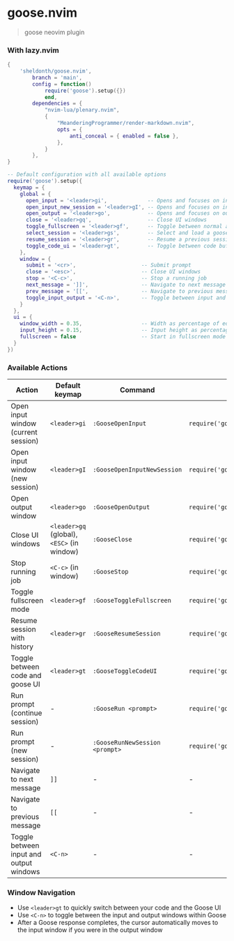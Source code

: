 # goose.nvim

> goose neovim plugin

### With lazy.nvim

```lua
{
    'sheldonth/goose.nvim',
        branch = 'main',
        config = function()
            require('goose').setup({})
            end,
        dependencies = {
            "nvim-lua/plenary.nvim",
            {
                "MeanderingProgrammer/render-markdown.nvim",
                opts = {
                    anti_conceal = { enabled = false },
                },
            }
        },
}
```


```lua
-- Default configuration with all available options
require('goose').setup({
  keymap = {
    global = {
      open_input = '<leader>gi',             -- Opens and focuses on input window. Loads current buffer context
      open_input_new_session = '<leader>gI', -- Opens and focuses on input window. Loads current buffer context. Creates a new session
      open_output = '<leader>go',            -- Opens and focuses on output window. Loads current buffer context
      close = '<leader>gq',                  -- Close UI windows
      toggle_fullscreen = '<leader>gf',      -- Toggle between normal and fullscreen mode
      select_session = '<leader>gs',         -- Select and load a goose session
      resume_session = '<leader>gr',         -- Resume a previous session with full conversation history
      toggle_code_ui = '<leader>gt',         -- Toggle between code buffer and goose UI
    },
    window = {
      submit = '<cr>',                     -- Submit prompt
      close = '<esc>',                     -- Close UI windows
      stop = '<C-c>',                      -- Stop a running job
      next_message = ']]',                 -- Navigate to next message in the conversation
      prev_message = '[[',                 -- Navigate to previous message in the conversation
      toggle_input_output = '<C-n>',       -- Toggle between input and output windows
    }
  },
  ui = {
    window_width = 0.35,                   -- Width as percentage of editor width
    input_height = 0.15,                   -- Input height as percentage of window height
    fullscreen = false                     -- Start in fullscreen mode (default: false)
  }
})
```

### Available Actions

| Action | Default keymap | Command | API Function |
|-------------|--------|---------|---------|
| Open input window (current session) | `<leader>gi` | `:GooseOpenInput` | `require('goose.api').open_input()` |
| Open input window (new session) | `<leader>gI` | `:GooseOpenInputNewSession` | `require('goose.api').open_input_new_session()` |
| Open output window | `<leader>go` | `:GooseOpenOutput` | `require('goose.api').open_output()` |
| Close UI windows | `<leader>gq` (global), `<ESC>` (in window) | `:GooseClose` | `require('goose.api').close()` |
| Stop running job | `<C-c>` (in window) | `:GooseStop` | `require('goose.api').stop()` |
| Toggle fullscreen mode | `<leader>gf` | `:GooseToggleFullscreen` | `require('goose.api').toggle_fullscreen()` |
| Resume session with history | `<leader>gr` | `:GooseResumeSession` | `require('goose.api').resume_session()` |
| Toggle between code and goose UI | `<leader>gt` | `:GooseToggleCodeUI` | `require('goose.api').toggle_code_ui()` |
| Run prompt (continue session) | - | `:GooseRun <prompt>` | `require('goose.api').run("prompt")` |
| Run prompt (new session) | - | `:GooseRunNewSession <prompt>` | `require('goose.api').run_new_session("prompt")` |
| Navigate to next message | `]]` | - | - |
| Navigate to previous message | `[[` | - | - |
| Toggle between input and output windows | `<C-n>` | - | - |

### Window Navigation

- Use `<leader>gt` to quickly switch between your code and the Goose UI
- Use `<C-n>` to toggle between the input and output windows within Goose
- After a Goose response completes, the cursor automatically moves to the input window if you were in the output window


